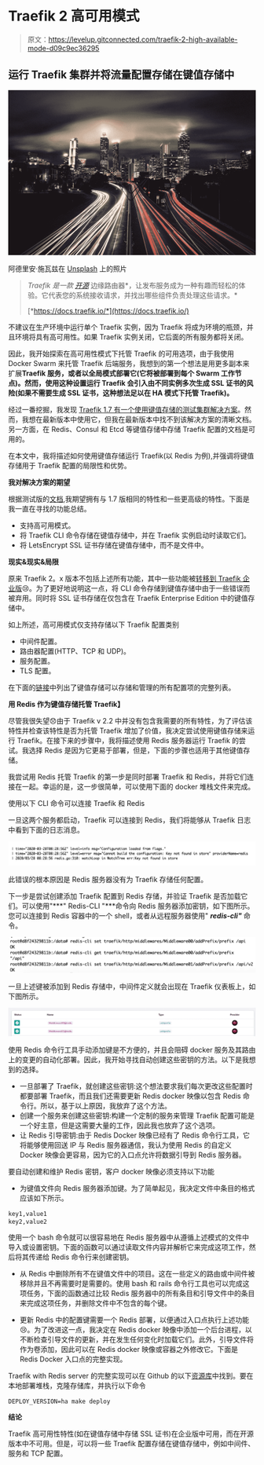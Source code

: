 # Traefik 2 高可用模式

> 原文：<https://levelup.gitconnected.com/traefik-2-high-available-mode-d09c9ec36295>

## 运行 Traefik 集群并将流量配置存储在键值存储中

![](img/48e82e5aad0d1cd9504607d176cf7051.png)

阿德里安·施瓦兹在 [Unsplash](https://unsplash.com?utm_source=medium&utm_medium=referral) 上的照片

> *Traefik 是一款* [*开源*](https://github.com/containous/traefik) 边缘路由器*，让发布服务成为一种有趣而轻松的体验。它代表您的系统接收请求，并找出哪些组件负责处理这些请求。*
> 
> [*https://docs.traefik.io/*](https://docs.traefik.io/)

不建议在生产环境中运行单个 Traefik 实例，因为 Traefik 将成为环境的瓶颈，并且环境将具有高可用性。如果 Traefik 实例关闭，它后面的所有服务都将关闭。

因此，我开始探索在高可用性模式下托管 Traefik 的可用选项，由于我使用 Docker Swarm 来托管 Traefik 后端服务，我想到的第一个想法是用更多副本来扩展**Traefik 服务，或者以全局模式部署它(它将被部署到每个 Swarm 工作节点)。然而，使用这种设置运行 Traefik 会引入由不同实例多次生成 SSL 证书的风险(如果不需要生成 SSL 证书，这种想法足以在 HA 模式下托管 Traefik)。**

经过一番挖掘，我发现 [Traefik 1.7 有一个使用键值存储的测试集群解决方案](https://docs.traefik.io/v1.7/user-guide/cluster/)。然而，我想在最新版本中使用它，但我在最新版本中找不到该解决方案的清晰文档。另一方面，在 Redis、Consul 和 Etcd 等键值存储中存储 Traefik 配置的文档是可用的。

在本文中，我将描述如何使用键值存储运行 Traefik(以 Redis 为例),并强调将键值存储用于 Traefik 配置的局限性和优势。

**我对解决方案的期望**

根据测试版的[文档](https://docs.traefik.io/v1.7/user-guide/cluster/),我期望拥有与 1.7 版相同的特性和一些更高级的特性。下面是我一直在寻找的功能总结。

*   支持高可用模式。
*   将 Traefik CLI 命令存储在键值存储中，并在 Traefik 实例启动时读取它们。
*   将 LetsEncrypt SSL 证书存储在键值存储中，而不是文件中。

**现实&现实&局限**

原来 Traefik 2。x 版本不包括上述所有功能，其中一些功能被[转移到 Traefik 企业版](https://community.containo.us/t/traefik-2-2-features/5078)😢。为了更好地说明这一点，将 CLI 命令存储到键值存储中由于一些错误而被弃用。同时将 SSL 证书存储在仅包含在 Traefik Enterprise Edition 中的键值存储中。

如上所述，高可用模式仅支持存储以下 Traefik 配置类别

*   中间件配置。
*   路由器配置(HTTP、TCP 和 UDP)。
*   服务配置。
*   TLS 配置。

在下面的[链接](https://docs.traefik.io/reference/dynamic-configuration/kv/)中列出了键值存储可以存储和管理的所有配置项的完整列表。

**用 Redis 作为键值存储托管 Traefik】**

尽管我很失望😞由于 Traefik v 2.2 中并没有包含我需要的所有特性，为了评估该特性并检查该特性是否为托管 Traefik 增加了价值，我决定尝试使用键值存储来运行 Traefik。在接下来的步骤中，我将描述使用 Redis 服务器运行 Traefik 的尝试。我选择 Redis 是因为它更易于部署，但是，下面的步骤也适用于其他键值存储。

我尝试用 Redis 托管 Traefik 的第一步是同时部署 Traefik 和 Redis，并将它们连接在一起。幸运的是，这一步很简单，可以使用下面的 docker 堆栈文件来完成。

使用以下 CLI 命令可以连接 Traefik 和 Redis

一旦这两个服务都启动，Traefik 可以连接到 Redis，我们将能够从 Traefik 日志中看到下面的日志消息。

![](img/6bac05a55dc8fb13965172f56850e8ce.png)

此错误的根本原因是 Redis 服务器没有为 Traefik 存储任何配置。

下一步是尝试创建添加 Traefik 配置到 Redis 存储，并验证 Traefik 是否加载它们。可以使用"***" Redis-CLI "***命令向 Redis 服务器添加密钥，如下图所示。您可以连接到 Redis 容器中的一个 shell，或者从远程服务器使用" ***redis-cli"*** 命令。

![](img/3fc4c5c9fb5a9f98ca658749b4e2e836.png)

一旦上述键被添加到 Redis 存储中，中间件定义就会出现在 Traefik 仪表板上，如下图所示。

![](img/c1f1f933ff22e9a220a1b41e3a503145.png)

使用 Redis 命令行工具手动添加键是不方便的，并且会阻碍 docker 服务及其路由上的变更的自动化部署。因此，我开始寻找自动创建这些密钥的方法。以下是我想到的选择。

*   一旦部署了 Traefik，就创建这些密钥:这个想法要求我们每次更改这些配置时都要部署 Traefik，而且我们还需要更新 Redis docker 映像以包含 Redis 命令行。所以，基于以上原因，我放弃了这个方法。
*   创建一个服务来创建这些密钥:构建一个定制的服务来管理 Traefik 配置可能是一个好主意，但是这需要大量的工作，因此我也放弃了这个选项。
*   让 Redis 引导密钥:由于 Redis Docker 映像已经有了 Redis 命令行工具，它将能够使用回送 IP 与 Redis 服务器通信，我认为使用 Redis 的自定义 Docker 映像会更容易，因为它的入口点允许将数据引导到 Redis 服务器。

要自动创建和维护 Redis 密钥，客户 docker 映像必须支持以下功能

*   为键值文件向 Redis 服务器添加键。为了简单起见，我决定文件中条目的格式应该如下所示。

```
key1,value1
key2,value2
```

使用一个 bash 命令就可以很容易地在 Redis 服务器中从遵循上述模式的文件中导入或设置密钥。下面的函数可以通过读取文件内容并解析它来完成这项工作，然后将其传递给 Redis 命令行来创建密钥。

*   从 Redis 中删除所有不在键值文件中的项目。这在一些定义的路由或中间件被移除并且不再需要时是需要的。使用 bash 和 rails 命令行工具也可以完成这项任务，下面的函数通过比较 Redis 服务器中的所有条目和引导文件中的条目来完成这项任务，并删除文件中不包含的每个键。

*   更新 Redis 中的配置键需要一个 Redis 部署，以便通过入口点执行上述功能😢。为了改进这一点，我决定在 Redis docker 映像中添加一个后台进程，以不断检查引导文件的更新，并在发生任何变化时加载它们。此外，引导文件将作为卷添加，因此可以在 Redis docker 映像或容器之外修改它。下面是 Redis Docker 入口点的完整实现。

Traefik with Redis server 的完整实现可以在 Github 的以下[资源库](https://github.com/wshihadeh/traefik_v2)中找到。要在本地部署堆栈，克隆存储库，并执行以下命令

```
DEPLOY_VERSION=ha make deploy
```

**结论**

Traefik 高可用性特性(如在键值存储中存储 SSL 证书)在企业版中可用，而在开源版本中不可用。但是，可以将一些 Traefik 配置存储在键值存储中，例如中间件、服务和 TCP 配置。